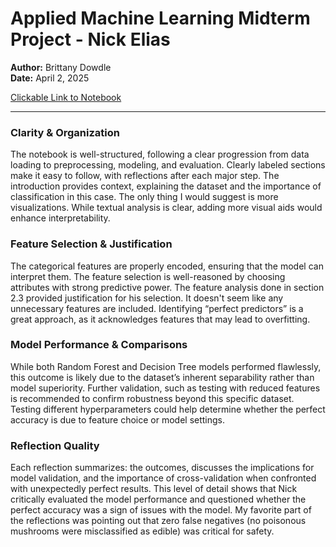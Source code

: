 # Applied Machine Learning Midterm Project - Nick Elias
**Author:** Brittany Dowdle  
**Date:** April 2, 2025

[Clickable Link to Notebook](https://github.com/NickElias01/midterm-applied-ml-nickelias/blob/main/mushrooms.ipynb)

****

### Clarity & Organization
The notebook is well-structured, following a clear progression from data loading to preprocessing, modeling, and evaluation. Clearly labeled sections make it easy to follow, with reflections after each major step. The introduction provides context, explaining the dataset and the importance of classification in this case. The only thing I would suggest is more visualizations. While textual analysis is clear, adding more visual aids would enhance interpretability.

### Feature Selection & Justification
The categorical features are properly encoded, ensuring that the model can interpret them. The feature selection is well-reasoned by choosing attributes with strong predictive power. The feature analysis done in section 2.3 provided justification for his selection. It doesn't seem like any unnecessary features are included. Identifying “perfect predictors” is a great approach, as it acknowledges features that may lead to overfitting. 

### Model Performance & Comparisons
While both Random Forest and Decision Tree models performed flawlessly, this outcome is likely due to the dataset’s inherent separability rather than model superiority. Further validation, such as testing with reduced features is recommended to confirm robustness beyond this specific dataset. Testing different hyperparameters could help determine whether the perfect accuracy is due to feature choice or model settings.

### Reflection Quality
Each reflection summarizes: the outcomes, discusses the implications for model validation, and the importance of cross-validation when confronted with unexpectedly perfect results. This level of detail shows that Nick critically evaluated the model performance and questioned whether the perfect accuracy was a sign of issues with the model. My favorite part of the reflections was pointing out that zero false negatives (no poisonous mushrooms were misclassified as edible) was critical for safety.